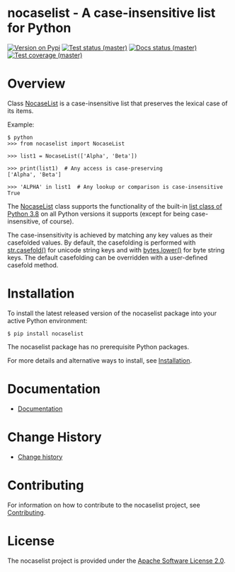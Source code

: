 # nocaselist - A case-insensitive list for Python

[![Version on Pypi](https://img.shields.io/pypi/v/nocaselist.svg)](https://pypi.python.org/pypi/nocaselist/)
[![Test status (master)](https://github.com/pywbem/nocaselist/actions/workflows/test.yml/badge.svg?branch=master)](https://github.com/pywbem/nocaselist/actions/workflows/test.yml?query=branch%3Amaster)
[![Docs status (master)](https://readthedocs.org/projects/nocaselist/badge/?version=master)](https://readthedocs.org/projects/nocaselist/builds/)
[![Test coverage (master)](https://coveralls.io/repos/github/pywbem/nocaselist/badge.svg?branch=master)](https://coveralls.io/github/pywbem/nocaselist?branch=master)

# Overview

Class
[NocaseList](https://nocaselist.readthedocs.io/en/master/reference.html#nocaselist.NocaseList)
is a case-insensitive list that preserves the lexical case of its items.

Example:

    $ python
    >>> from nocaselist import NocaseList

    >>> list1 = NocaseList(['Alpha', 'Beta'])

    >>> print(list1)  # Any access is case-preserving
    ['Alpha', 'Beta']

    >>> 'ALPHA' in list1  # Any lookup or comparison is case-insensitive
    True

The
[NocaseList](https://nocaselist.readthedocs.io/en/master/reference.html#nocaselist.NocaseList)
class supports the functionality of the built-in
[list class of Python 3.8](https://docs.python.org/3.8/library/stdtypes.html#list)
on all Python versions it supports (except for being case-insensitive, of
course).

The case-insensitivity is achieved by matching any key values as their
casefolded values. By default, the casefolding is performed with
[str.casefold()](https://docs.python.org/3/library/stdtypes.html#str.casefold)
for unicode string keys and with
[bytes.lower()](https://docs.python.org/3/library/stdtypes.html#bytes.lower)
for byte string keys. The default casefolding can be overridden with a
user-defined casefold method.

# Installation

To install the latest released version of the nocaselist package into
your active Python environment:

    $ pip install nocaselist

The nocaselist package has no prerequisite Python packages.

For more details and alternative ways to install, see
[Installation](https://nocaselist.readthedocs.io/en/master/intro.html#installation).

# Documentation

- [Documentation](https://nocaselist.readthedocs.io/en/master/)

# Change History

- [Change history](https://nocaselist.readthedocs.io/en/master/changes.html)

# Contributing

For information on how to contribute to the nocaselist project, see
[Contributing](https://nocaselist.readthedocs.io/en/master/development.html#contributing).

# License

The nocaselist project is provided under the [Apache Software License
2.0](https://raw.githubusercontent.com/pywbem/nocaselist/master/LICENSE).
